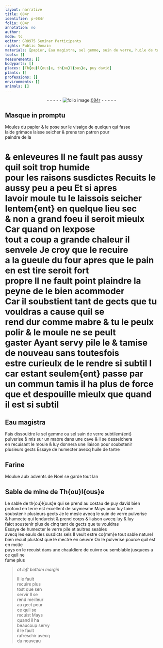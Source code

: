 ```yaml
---
layout: narrative
title: 084r
identifier: p-084r
folio: 084r
annotation: no
author:
mode: tc
editor: GR8975 Seminar Participants
rights: Public Domain
materials: [papier, Eau magistra, sel gemme, suin de verre, huile de tartre, Farine, verre, eaulx, sels]
tools: []
measurements: []
bodyparts: []
places: [Th{ou}l{ous}e, th{ou}l{ous}e, puy david]
plants: []
professions: []
environments: []
animals: []
---
```


<div class="folio" align="center">- - - - - <a href="http://gallica.bnf.fr/ark:/12148/btv1b10500001g/f173.image" target="_blank"><img src="https://cu-mkp.github.io/2017-workshop-edition/assets/photo-icon.png" alt="folio image: " style="display:inline-block; margin-bottom:-3px;"/>084r</a> - - - - - </div>  
  

## Masque in promptu

 
Moules du <span class="m">papier</span> & le pose sur le visaige de quelqun qui fasse<br/> laide grimace laisse seicher & prens ton patron pour<br/> paindre de la
 
# & enleveures Il ne fault pas aussy quil soit trop humide<br/> pour les raisons susdictes Recuits le aussy peu <span class="add">a peu</span> Et si apres<br/> lavoir moule tu le laissois seicher lentem{ent} en quelque lieu sec<br/> & non a grand foeu il seroit mieulx Car quand on lexpose<br/> tout a coup a grande chaleur il senvele Je croy que le recuire<br/> a la gueule du four apres que le pain en est tire seroit fort<br/> propre Il ne fault point plaindre la peyne de le bien acommoder<br/> Car il soubstient tant de gects que tu vouldras a cause quil se<br/> rend dur comme mabre & tu le peulx polir & le moule ne se peult<br/> gaster Ayant servy pile le & tamise de nouveau sans toutesfois<br/> estre curieulx de le rendre si subtil <span class="del">I</span> car estant seulem{ent} passe par<br/> un commun tamis il ha plus de force <span class="del">que</span> et despouille mieulx que quand<br/> il est si subtil
 
 
  

## <span class="m">Eau magistra</span>

 
Fais dissouldre le <span class="m">sel gemme</span> ou <span class="del">sel</span> <span class="m">suin de verre</span> subtilem{ent}<br/> pulverise & mis sur un mabre dans une cave & il se desseichera<br/> en recuisant le moule & luy donnera une liaison pour soubstenir<br/> plusieurs gects Essaye de humecter avecq <span class="m">huile de tartre</span>
 
 
  

## <span class="m">Farine</span>

 
Moulue aulx <span class="tmp">advents de Noel</span> se garde <span class="tmp">tout lan</span>
 
 
  

## Sable de mine de <span class="pl">Th{ou}l{ous}e</span>

 
Le sable de <span class="pl">th{ou}l{ous}e</span> qui se prend au costau de <span class="pl">puy david</span> bien<br/> profond en terre est excellent de soymesme Mays pour luy faire<br/> soubstenir plusieurs gects Je le mesle avecq le <span class="m">suin de verre</span> pulverise<br/> & humecte qui lendurcist & prend corps & liaison avecq luy & luy<br/> faict soustenir <span class="del">plus de cinq</span> tant de gects que tu vouldras<br/> Essaye de humecter le <span class="m">verre</span> pile et aultres s<span class="del">e</span>ables<br/> avecq les <span class="m">eaulx</span> des susdicts <span class="m">sels</span> Il veult estre co{mm}e tout sable naturel<br/> bien recuit plustost que le mectre en oeuvre On le pulverise pource quil est en motte<br/> puys on le recuist dans une chauldiere de cuivre ou semblable jusquees a ce quil ne<br/> fume plus
 
> *at left bottom margin*
> 
> 
>   Il le fault<br/> recuire plus<br/> tost que sen<br/> servir Il se<br/> rend meilleur<br/> au gect pour<br/> ce quil se<br/> recuist Mays<br/> quand il ha<br/> beaucoup servy<br/> il le fault<br/> rafreschir avecq<br/> du nouveau
 
